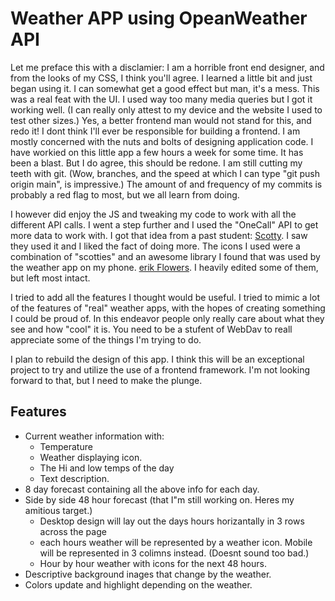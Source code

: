 
# Weather APP using OpeanWeather API

 Let me preface this with a disclamier:  I am a horrible front end designer, and from the looks of my CSS, I think you'll agree. I learned a little bit and just began using it. I can somewhat get a good effect but man, it's a mess. This was a real feat with the UI. I used way too many media queries but I got it working well. (I can really only attest to my device and the website I used to test other sizes.) Yes, a better frontend man would not stand for this, and redo it! I dont think I'll ever be responsible for building a frontend. I am mostly concerned with the nuts and bolts of designing application code. I have workied on this little app a few hours a week for some time. It has been a blast. But I do agree, this should be redone. I am still cutting my teeth with git. (Wow, branches, and the speed at which I can type "git push origin main", is impressive.)  The amount of and frequency of my commits is probably a red flag to most, but we all learn from doing. 

 I however did enjoy the JS and tweaking my code to work with all the different API calls. I went a step further and I used the "OneCall" API to get more data to work with. I got that idea from a past student: [Scotty](https://github.com/bscottnz/weather-app). I saw they used it and I liked the fact of doing more. The icons I used were a combination of "scotties" and an awesome library I found that was used by the weather app on my phone. [erik Flowers](https://erikflowers.github.io/weather-icons/). I heavily edited some of them, but left most intact.

I tried to add all the features I thought would be useful. I tried to mimic a lot of the features of "real" weather apps, with the hopes of creating something I could be proud of. In this endeavor people only really care about what they see and how "cool" it is. You need to be a stufent of WebDav to reall appreciate some of the things I'm trying to do.

I plan to rebuild the design of this app. I think this will be an exceptional project to try and utilize the use of a frontend framework. I'm not looking forward to that, but I need to make the plunge.

## Features
 - Current weather information with:
   - Temperature
   - Weather displaying icon.
   - The Hi and low temps of the day
   - Text description.
 - 8 day forecast containing all the above info for each day.
 - Side by side 48 hour forecast (that I"m still working on. Heres my amitious target.)
   - Desktop design will lay out the days hours horizantally in 3 rows across the page
   - each hours weather will be represented by a weather icon.
    Mobile will be represented in 3 colimns instead. (Doesnt sound too bad.)
   - Hour by hour weather with icons for the next 48 hours.
 - Descriptive background inages that change by the weather.
 - Colors update and highlight depending on the weather.